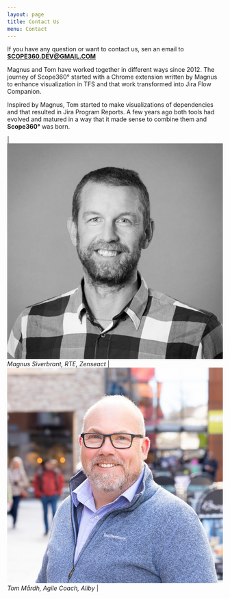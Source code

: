 ```yaml
---
layout: page
title: Contact Us
menu: Contact
---
```

If you have any question or want to contact us, sen an email to **[SCOPE360.DEV@GMAIL.COM](mailto:SCOPE360.DEV@GMAIL.COM)**

Magnus and Tom have worked together in different ways since 2012. The journey of Scope360° started with a Chrome extension written by Magnus to enhance visualization in TFS and that work transformed into Jira Flow Companion.

Inspired by Magnus, Tom started to make visualizations of dependencies and that resulted in Jira Program Reports. A few years ago both tools had evolved and matured in a way that it made sense to combine them and **Scope360°** was born.

| ![person](assets/images/magnus-siverbrant-700x700.jpeg) *Magnus Siverbrant, RTE, Zenseact* | ![person](assets/images/Tom_webb.jpg) *Tom Mårdh, Agile Coach, Aliby* |
